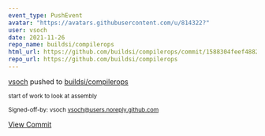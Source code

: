 ```yaml
---
event_type: PushEvent
avatar: "https://avatars.githubusercontent.com/u/814322?"
user: vsoch
date: 2021-11-26
repo_name: buildsi/compilerops
html_url: https://github.com/buildsi/compilerops/commit/1588304feef4882f2bf9d10f9a9dc7ad4d43cade
repo_url: https://github.com/buildsi/compilerops
---
```


<a href='https://github.com/vsoch' target='_blank'>vsoch</a> pushed to <a href='https://github.com/buildsi/compilerops' target='_blank'>buildsi/compilerops</a>

<small>start of work to look at assembly

Signed-off-by: vsoch <vsoch@users.noreply.github.com></small>

<a href='https://github.com/buildsi/compilerops/commit/1588304feef4882f2bf9d10f9a9dc7ad4d43cade' target='_blank'>View Commit</a>